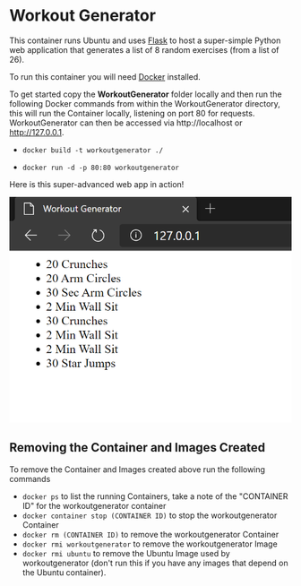 # Workout Generator #

This container runs Ubuntu and uses [Flask](https://flask.palletsprojects.com/en/1.1.x/) to host a super-simple Python web application that generates a list of 8 random exercises (from a list of 26).

To run this container you will need [Docker](https://www.docker.com/) installed.

To get started copy the **WorkoutGenerator** folder locally and then run the following Docker commands from within the WorkoutGenerator directory, this will run the Container locally, listening on port 80 for requests. WorkoutGenerator can then be accessed via http://localhost or http://127.0.0.1.

- `docker build -t workoutgenerator ./`

- `docker run -d -p 80:80 workoutgenerator`

Here is this super-advanced web app in action!

![Workout Generator in Action!](https://raw.githubusercontent.com/brendankarl/Containers/master/WorkoutGenerator/WorkoutGenerator.png)

## Removing the Container and Images Created ##
To remove the Container and Images created above run the following commands
- `docker ps` to list the running Containers, take a note of the "CONTAINER ID" for the workoutgenerator container
- `docker container stop (CONTAINER ID)` to stop the workoutgenerator Container
- `docker rm (CONTAINER ID)` to remove the workoutgenerator Container
- `docker rmi workoutgenerator` to remove the workoutgenerator Image
- `docker rmi ubuntu` to remove the Ubuntu Image used by workoutgenerator (don't run this if you have any images that depend on the Ubuntu container).